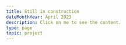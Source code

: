 ```yaml
---
title: Still in construction
dateMonthYear: April 2023
description: Click on me to see the content.
type: page
topic: project
---
```



